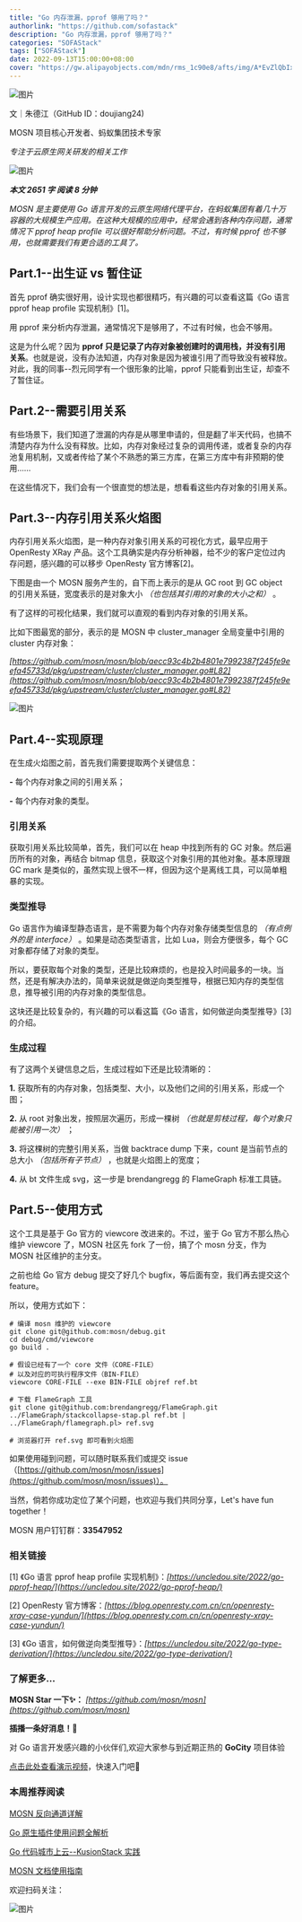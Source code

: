 ```yaml
---
title: "Go 内存泄漏，pprof 够用了吗？"
authorlink: "https://github.com/sofastack"
description: "Go 内存泄漏，pprof 够用了吗？"
categories: "SOFAStack"
tags: ["SOFAStack"]
date: 2022-09-13T15:00:00+08:00
cover: "https://gw.alipayobjects.com/mdn/rms_1c90e8/afts/img/A*EvZlQbIx3cEAAAAAAAAAAAAAARQnAQ"
---
```


![图片](https://p3-juejin.byteimg.com/tos-cn-i-k3u1fbpfcp/0f9763d214ac4a2bb684e5ea9f4713fd~tplv-k3u1fbpfcp-zoom-1.image)

文｜朱德江（GitHub ID：doujiang24)

MOSN 项目核心开发者、蚂蚁集团技术专家

*专注于云原生网关研发的相关工作*

![图片](https://p3-juejin.byteimg.com/tos-cn-i-k3u1fbpfcp/87dcc4b074a44dfdb7e393faa5abacc7~tplv-k3u1fbpfcp-zoom-1.image)

***本文 2651 字 阅读 8 分钟***

*MOSN 是主要使用 Go 语言开发的云原生网络代理平台，在蚂蚁集团有着几十万容器的大规模生产应用。在这种大规模的应用中，经常会遇到各种内存问题，通常情况下 pprof heap profile 可以很好帮助分析问题。不过，有时候 pprof 也不够用，也就需要我们有更合适的工具了。*

## Part.1--出生证 vs 暂住证

首先 pprof 确实很好用，设计实现也都很精巧，有兴趣的可以查看这篇《Go 语言 pprof heap profile 实现机制》[1]。

用 pprof 来分析内存泄漏，通常情况下是够用了，不过有时候，也会不够用。

这是为什么呢？因为 **pprof 只是记录了内存对象被创建时的调用栈，并没有引用关系**。也就是说，没有办法知道，内存对象是因为被谁引用了而导致没有被释放。对此，我的同事--烈元同学有一个很形象的比喻，pprof 只能看到出生证，却查不了暂住证。

## Part.2--需要引用关系

有些场景下，我们知道了泄漏的内存是从哪里申请的，但是翻了半天代码，也搞不清楚内存为什么没有释放。比如，内存对象经过复杂的调用传递，或者复杂的内存池复用机制，又或者传给了某个不熟悉的第三方库，在第三方库中有非预期的使用……

在这些情况下，我们会有一个很直觉的想法是，想看看这些内存对象的引用关系。

## Part.3--内存引用关系火焰图

内存引用关系火焰图，是一种内存对象引用关系的可视化方式，最早应用于 OpenResty XRay 产品。这个工具确实是内存分析神器，给不少的客户定位过内存问题，感兴趣的可以移步 OpenResty 官方博客[2]。

下图是由一个 MOSN 服务产生的，自下而上表示的是从 GC root 到 GC object 的引用关系链，宽度表示的是对象大小 *（也包括其引用的对象的大小之和）* 。

有了这样的可视化结果，我们就可以直观的看到内存对象的引用关系。

比如下图最宽的部分，表示的是 MOSN 中 cluster_manager 全局变量中引用的 cluster 内存对象：

*[https://github.com/mosn/mosn/blob/aecc93c4b2b4801e7992387f245fe9eefa45733d/pkg/upstream/cluster/cluster_manager.go#L82](https://github.com/mosn/mosn/blob/aecc93c4b2b4801e7992387f245fe9eefa45733d/pkg/upstream/cluster/cluster_manager.go#L82)*

![图片](https://p3-juejin.byteimg.com/tos-cn-i-k3u1fbpfcp/6aa635e17d6e48d1b55819ec52102c7b~tplv-k3u1fbpfcp-zoom-1.image)

## Part.4--实现原理

在生成火焰图之前，首先我们需要提取两个关键信息：

**-** 每个内存对象之间的引用关系；

**-** 每个内存对象的类型。

### 引用关系

获取引用关系比较简单，首先，我们可以在 heap 中找到所有的 GC 对象。然后遍历所有的对象，再结合 bitmap 信息，获取这个对象引用的其他对象。基本原理跟 GC mark 是类似的，虽然实现上很不一样，但因为这个是离线工具，可以简单粗暴的实现。

### 类型推导

Go 语言作为编译型静态语言，是不需要为每个内存对象存储类型信息的 *（有点例外的是 interface）* 。如果是动态类型语言，比如 Lua，则会方便很多，每个 GC 对象都存储了对象的类型。

所以，要获取每个对象的类型，还是比较麻烦的，也是投入时间最多的一块。当然，还是有解决办法的，简单来说就是做逆向类型推导，根据已知内存的类型信息，推导被引用的内存对象的类型信息。

这块还是比较复杂的，有兴趣的可以看这篇《Go 语言，如何做逆向类型推导》[3]的介绍。

### 生成过程

有了这两个关键信息之后，生成过程如下还是比较清晰的：

**1.** 获取所有的内存对象，包括类型、大小，以及他们之间的引用关系，形成一个图；

**2.** 从 root 对象出发，按照层次遍历，形成一棵树 *（也就是剪枝过程，每个对象只能被引用一次）* ；

**3.** 将这棵树的完整引用关系，当做 backtrace dump 下来，count 是当前节点的总大小 *（包括所有子节点）* ，也就是火焰图上的宽度；

**4.** 从 bt 文件生成 svg，这一步是 brendangregg 的 FlameGraph 标准工具链。

## Part.5--使用方式

这个工具是基于 Go 官方的 viewcore 改进来的。不过，鉴于 Go 官方不那么热心维护 viewcore 了，MOSN 社区先 fork 了一份，搞了个 mosn 分支，作为 MOSN 社区维护的主分支。

之前也给 Go 官方 debug 提交了好几个 bugfix，等后面有空，我们再去提交这个 feature。

所以，使用方式如下：

```text
# 编译 mosn 维护的 viewcore
git clone git@github.com:mosn/debug.git
cd debug/cmd/viewcore
go build .

# 假设已经有了一个 core 文件（CORE-FILE）
# 以及对应的可执行程序文件（BIN-FILE）
viewcore CORE-FILE --exe BIN-FILE objref ref.bt

# 下载 FlameGraph 工具
git clone git@github.com:brendangregg/FlameGraph.git
../FlameGraph/stackcollapse-stap.pl ref.bt | ../FlameGraph/flamegraph.pl> ref.svg

# 浏览器打开 ref.svg 即可看到火焰图
```

如果使用碰到问题，可以随时联系我们或提交 issue（[https://github.com/mosn/mosn/issues](https://github.com/mosn/mosn/issues)）。

当然，倘若你成功定位了某个问题，也欢迎与我们共同分享，Let's have fun together！

MOSN 用户钉钉群：**33547952**

### 相关链接

[1] 《Go 语言 pprof heap profile 实现机制》：*[https://uncledou.site/2022/go-pprof-heap/](https://uncledou.site/2022/go-pprof-heap/)*

[2] OpenResty 官方博客：*[https://blog.openresty.com.cn/cn/openresty-xray-case-yundun/](https://blog.openresty.com.cn/cn/openresty-xray-case-yundun/)*

[3] 《Go 语言，如何做逆向类型推导》：*[https://uncledou.site/2022/go-type-derivation/](https://uncledou.site/2022/go-type-derivation/)*

### 了解更多…

**MOSN Star 一下✨：** *[https://github.com/mosn/mosn](https://github.com/mosn/mosn)*

**插播一条好消息！🤩**

对 Go 语言开发感兴趣的小伙伴们,欢迎大家参与到近期正热的 **GoCity** 项目体验

[点击此处查看演示视频](https://b23.tv/91Jb1Be)，快速入门吧🥳

### 本周推荐阅读

[MOSN 反向通道详解](http://mp.weixin.qq.com/s?__biz=MzUzMzU5Mjc1Nw==&mid=2247513902&idx=1&sn=be00c5af2e9775a4039430bf187e16f4&chksm=faa358f4cdd4d1e23d7e9c93b4a94d6e6c377f51eb5e96b6dd5f74b840e48ebd3f518c4bf80a&scene=21)

[Go 原生插件使用问题全解析](http://mp.weixin.qq.com/s?__biz=MzUzMzU5Mjc1Nw==&mid=2247512138&idx=1&sn=851abb8d07d47f703e33978c9c125c59&chksm=faa35f90cdd4d6869c6cd4934c042484dbe1063c3fb85462d2f33e936b96240ae33d02d18c3a&scene=21)

[Go 代码城市上云--KusionStack 实践](http://mp.weixin.qq.com/s?__biz=MzUzMzU5Mjc1Nw==&mid=2247515572&idx=1&sn=8fffc0fb13ffc8346e3ab151978d947f&chksm=faa3526ecdd4db789035b4c297811524cdf3ec6b659e283b0f9858147c7e37c4fea8b14b2fc6&scene=21)

[MOSN 文档使用指南](http://mp.weixin.qq.com/s?__biz=MzUzMzU5Mjc1Nw==&mid=2247507103&idx=1&sn=e8da41af0ceaa18ae13f31ca2905da8e&chksm=faa33345cdd4ba5397a43adfe8cabdc85321d3f9f14066c470885b41e2f704ec505a9f086cec&scene=21)

欢迎扫码关注：

![图片](https://p3-juejin.byteimg.com/tos-cn-i-k3u1fbpfcp/9c573c68b15c47cab2a0012215229961~tplv-k3u1fbpfcp-zoom-1.image)
